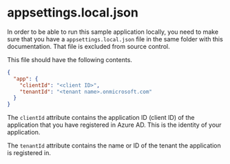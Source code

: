 ﻿# appsettings.local.json

In order to be able to run this sample application locally, you need to make sure that you have a `appsettings.local.json` file in the same folder with this documentation. That file is excluded from source control.

This file should have the following contents.

``` JSON
{
  "app": {
    "clientId": "<client ID>",
    "tenantId": "<tenant name>.onmicrosoft.com"
  }
}
```

The `clientId` attribute contains the application ID (client ID) of the application that you have registered in Azure AD. This is the identity of your application.

The `tenantId` attribute contains the name or ID of the tenant the application is registered in.
